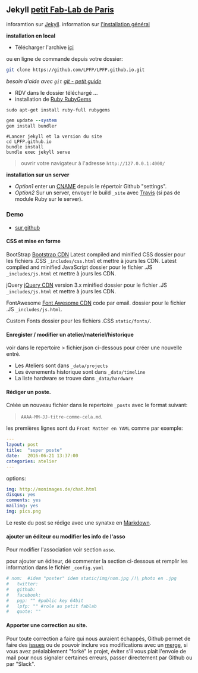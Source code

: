 ## Jekyll [petit Fab-Lab de Paris](http://lepetitfablabdeparis.fr/)
inforamtion sur [Jekyll](http://jekyllrb.com/docs/usage/).
information sur [l'installation général](http://jekyllrb.com/docs/installation/)

**installation en local**
* Télécharger l'archive [içi](https://github.com/LPFP/LPFP.github.io/archive/master.zip)

ou en ligne de commande depuis votre dossier:

```bash
git clone https://github.com/LPFP/LPFP.github.io.git
```

*besoin d'aide avec `git` [git - petit guide](http://rogerdudler.github.io/git-guide/index.fr.html)*

* RDV dans le dossier téléchargé ...
* installation de [Ruby RubyGems](http://rubygems.org/pages/download)

```shell
sudo apt-get install ruby-full rubygems
```

```ruby
gem update --system
gem install bundler
```

```shell
#Lancer jekyll et la version du site
cd LPFP.github.io
bundle install
bundle exec jekyll serve
```

>ouvrir votre navigateur à l'adresse `http://127.0.0.1:4000/`

**installation sur un server**

* *Option1* enter un [CNAME](https://help.github.com/articles/using-a-custom-domain-with-github-pages/) depuis le répertoir Github "settings".
* *Option2* Sur un server, envoyer le build `_site` avec [Travis](https://travis-ci.org/) (si pas de module Ruby sur le server).

### Demo
* [sur github](https://lpfp.github.io/)



#### CSS et mise en forme
BootStrap
[Bootstrap CDN](http://getbootstrap.com/getting-started/#download)
Latest compiled and minified CSS
dossier pour les fichiers .CSS `_includes/css.html` et mettre à jours les CDN.
Latest compiled and minified JavaScript
dossier pour le fichier .JS `_includes/js.html` et mettre à jours les CDN.

jQuery
[jQuery CDN](https://code.jquery.com/)
version 3.x minified
dossier pour le fichier .JS `_includes/js.html` et mettre à jours les CDN.

FontAwesome
[Font Awesome CDN](http://fontawesome.io/get-started/)
code par email.
dossier pour le fichier .JS `_includes/js.html`.

Custom Fonts
dossier pour les fichiers .CSS `static/fonts/`.

#### Enregister / modifier un atelier/materiel/historique
voir dans le repertoire > fichier.json ci-dessous pour créer une nouvelle entré.

* Les Ateliers sont dans `_data/projects`
* Les évenements historique sont dans `_data/timeline`
* La liste hardware se trouve dans `_data/hardware`

#### Rédiger un poste.
Créée un nouveau fichier dans le repertoire `_posts` avec le format suivant:

> `AAAA-MM-JJ-titre-comme-cela.md`.

les premières lignes sont du `Front Matter en YAML` comme par exemple:

```yaml
---
layout: post
title:  "super poste"
date:   2016-06-21 13:37:00
categories: atelier
---
```
options:
```yaml
img: http://monimages.de/chat.html
disqus: yes
comments: yes
mailing: yes
img: pics.png
```

Le reste du post se rédige avec une synatxe en [Markdown](https://daringfireball.net/projects/markdown/basics).

#### ajouter un éditeur ou modifier les info de l'asso

Pour modifier l'association voir section `asso`.

pour ajouter un éditeur, dé commenter la section ci-dessous et remplir les information dans le fichier `_config.yaml`

```yaml
# nom:  #idem "poster" idem static/img/nom.jpg /!\ photo en .jpg
#   twitter:
#   github:
#   facebook:
#   pgp: "" #public key 64bit
#   lpfp: "" #role au petit fablab
#   quote: ""
```

#### Apporter une correction au site.
Pour toute correction a faire qui nous auraient échappés, Github permet de faire des [issues](https://github.com/LPFP/LPFP.github.io/issues) ou de pouvoir inclure vos modifications avec un [merge](https://github.com/LPFP/LPFP.github.io/pulls), si vous avez préalablement "forké" le projet, éviter s'il vous plait l'envoie de mail pour nous signaler certaines erreurs, passer directement par Github ou par "Slack".
